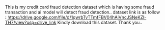 This is my credit card fraud detection dataset which is having  some fraud transaction and ai model will detect fraud detection..
dataset link is as follow : https://drive.google.com/file/d/1qwrbTvTTmfFBV04hAlVncJSNeKZI-TH7/view?usp=drive_link
Kindly download this dataset.
Thank you..
